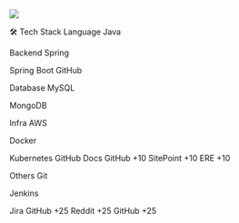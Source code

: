 <a href="https://github.com/devxb/gitanimals" style="displady: flex; justify-content: center;">
  <img src="https://render.gitanimals.org/farms/{AnJinHyeong}"/>
</a>

🛠️ Tech Stack
Language
Java

Backend
Spring

Spring Boot
GitHub

Database
MySQL

MongoDB

Infra
AWS

Docker

Kubernetes
GitHub Docs
GitHub
+10
SitePoint
+10
ERE
+10

Others
Git

Jenkins

Jira
GitHub
+25
Reddit
+25
GitHub
+25

